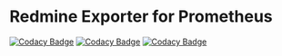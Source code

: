 # Redmine Exporter for Prometheus

[![Codacy Badge](https://api.codacy.com/project/badge/Grade/aec8430c142f4e3e85d853ca0b5ee6a9)](https://app.codacy.com/gh/artemkaxboy/red-exporter?utm_source=github.com&utm_medium=referral&utm_content=artemkaxboy/red-exporter&utm_campaign=Badge_Grade_Settings)
[![Codacy Badge](https://app.codacy.com/project/badge/Grade/8d6d0f583417417c86d2ffa226afbf05)](https://www.codacy.com/gh/artemkaxboy/red-exporter/dashboard?utm_source=github.com&amp;utm_medium=referral&amp;utm_content=artemkaxboy/red-exporter&amp;utm_campaign=Badge_Grade)
[![Codacy Badge](https://app.codacy.com/project/badge/Coverage/8d6d0f583417417c86d2ffa226afbf05)](https://www.codacy.com/gh/artemkaxboy/red-exporter/dashboard?utm_source=github.com&utm_medium=referral&utm_content=artemkaxboy/red-exporter&utm_campaign=Badge_Coverage)
